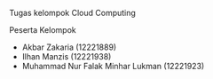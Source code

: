 Tugas kelompok Cloud Computing

Peserta Kelompok

- Akbar Zakaria (12221889)
- Ilhan Manzis (12221938)
- Muhammad Nur Falak Minhar Lukman (12221923)
